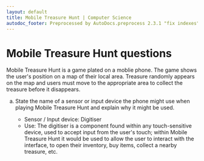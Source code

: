 ```yaml
---
layout: default
title: Mobile Treasure Hunt | Computer Science
autodoc_footer: Preprocessed by AutoDocs.preprocess 2.3.1 "fix indexes" ⓒ Starwort, 2020
---
```


<style>
ol {
    list-style-type: lower-alpha;
}
</style>

# Mobile Treasure Hunt questions

Mobile Treasure Hunt is a game plated on a moblie phone. The game shows the user's position on a map of their local area. Treasure randomly appears on the map and users must move to the appropriate area to collect the treasure before it disappears.

1. State the name of a sensor or input device the phone might use when playing Mobile Treasure Hunt and explain why it might be used.

    - Sensor / Input device: Digitiser
    - Use: The digitiser is a component found within any touch-sensitive device, used to accept input from the user's touch; within Mobile Treasure Hunt it would be used to allow the user to interact with the interface, to open their inventory, buy items, collect a nearby treasure, etc.
